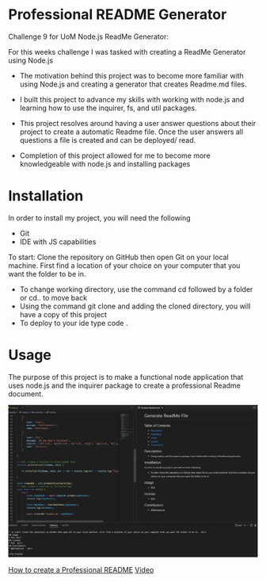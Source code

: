 # Professional README Generator 

Challenge 9 for UoM Node.js ReadMe Generator:  

For this weeks challenge I was tasked with creating a ReadMe Generator using Node.js

- The motivation behind this project was to become more familiar with using Node.js and creating a generator that creates Readme.md files. 
 
- I built this project to advance my skills with working with node.js and learning how to use the inquirer, fs, and util packages.  

- This project resolves around having a user answer questions about their project to create a automatic Readme file. Once the user answers all questions a file is created and can be deployed/ read.    

- Completion of this project allowed for me to become more knowledgeable with node.js and installing packages 

# Installation
In order to install my project, you will need the following

- Git
- IDE with JS capabilities 

To start: 
Clone the repository on GitHub then open Git on your local machine. First find a location of your choice on your computer that you want the folder to be in.
- To change working directory, use the command cd followed by a folder or cd.. to move back  
- Using the command git clone and adding the cloned directory, you will have a copy of this project
- To deploy to your ide type code . 

# Usage 
The purpose of this project is to make a functional node application that uses node.js and the inquirer package to create a professional Readme document.  


![Challange9-ReadMeGenerator](./image/ReadMe.PNG)

[How to create a Professional README](https://coding-boot-camp.github.io/full-stack/github/professional-readme-guide)
[Video](https://www.youtube.com/watch?v=njsNM1Rr_GM)
